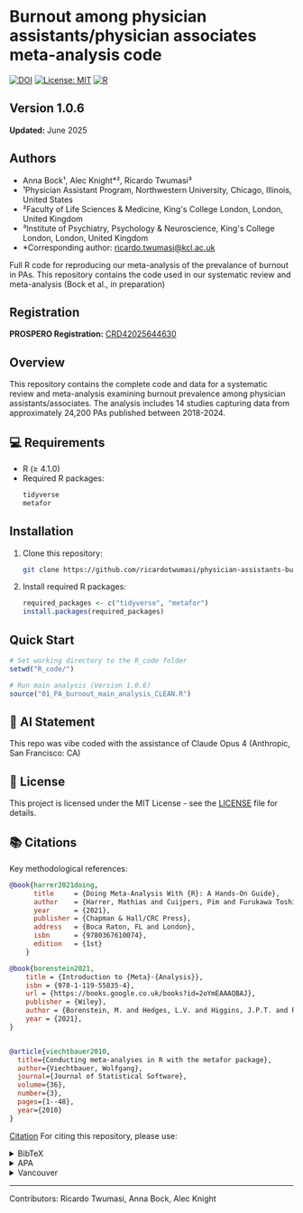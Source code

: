 # Burnout among physician assistants/physician associates meta-analysis code

[![DOI](https://zenodo.org/badge/DOI/[pending].svg)](https://doi.org/[pending])
[![License: MIT](https://img.shields.io/badge/License-MIT-yellow.svg)](https://opensource.org/licenses/MIT)
[![R](https://img.shields.io/badge/R-4.1.0-blue.svg)](https://cran.r-project.org/)

## Version 1.0.6
**Updated:** June 2025

## Authors
- Anna Bock¹, Alec Knight*², Ricardo Twumasi³
- ¹Physician Assistant Program, Northwestern University, Chicago, Illinois, United States
- ²Faculty of Life Sciences & Medicine, King's College London, London, United Kingdom
- ³Institute of Psychiatry, Psychology & Neuroscience, King's College London, London, United Kingdom
- *Corresponding author: ricardo.twumasi@kcl.ac.uk
  
Full R code for reproducing our meta-analysis of the prevalance of burnout in PAs. This repository contains the code used in our systematic review and meta-analysis (Bock et al., in preparation) 

## Registration  
**PROSPERO Registration:** [CRD42025644630](https://www.crd.york.ac.uk/PROSPERO/view/CRD42025644630)

## Overview

This repository contains the complete code and data for a systematic review and meta-analysis examining burnout prevalence among physician assistants/associates. The analysis includes 14 studies capturing data from approximately 24,200 PAs published between 2018-2024.

## 💻 Requirements

- R (≥ 4.1.0)
- Required R packages:
  ```R
  tidyverse
  metafor
  ```

## Installation

1. Clone this repository:
   ```bash
   git clone https://github.com/ricardotwumasi/physician-assistants-burnout-meta-analysis.git
   ```

2. Install required R packages:
   ```R
   required_packages <- c("tidyverse", "metafor")
   install.packages(required_packages)
   ```
## Quick Start

```r
# Set working directory to the R_code folder
setwd("R_code/")

# Run main analysis (Version 1.0.6)
source("01_PA_burnout_main_analysis_CLEAN.R")
```

## 🤖 AI Statement

This repo was vibe coded with the assistance of Claude Opus 4 (Anthropic, San Francisco: CA)

## 📜 License

This project is licensed under the MIT License - see the [LICENSE](LICENSE) file for details.

## 📚 Citations

Key methodological references:

```bibtex
@book{harrer2021doing,
      title     = {Doing Meta-Analysis With {R}: A Hands-On Guide},
      author    = {Harrer, Mathias and Cuijpers, Pim and Furukawa Toshi A and Ebert, David D},
      year      = {2021},
      publisher = {Chapman & Hall/CRC Press},
      address   = {Boca Raton, FL and London},
      isbn      = {9780367610074},
      edition   = {1st}
    }

@book{borenstein2021,
	title = {Introduction to {Meta}-{Analysis}},
	isbn = {978-1-119-55835-4},
	url = {https://books.google.co.uk/books?id=2oYmEAAAQBAJ},
	publisher = {Wiley},
	author = {Borenstein, M. and Hedges, L.V. and Higgins, J.P.T. and Rothstein, H.R.},
	year = {2021},
}


@article{viechtbauer2010,
  title={Conducting meta-analyses in R with the metafor package},
  author={Viechtbauer, Wolfgang},
  journal={Journal of Statistical Software},
  volume={36},
  number={3},
  pages={1--48},
  year={2010}
}
```

[Citation](#citation) 
For citing this repository, please use:

<details>
<summary>BibTeX</summary>
<pre><code>@article{bock2025,
  title={Burnout among physician assistants/physician associates: A systematic review and meta-analysis},
  author={Bock, Anna; Knight, Alec; Twumasi, Ricardo},
  journal={tbc},
  year={2025},
  publisher={tbc},
  doi={tbc}
}
</code></pre>
</details>
<details>
<summary>APA</summary>
<pre><code>Bock, A., Knight, A. & Twumasi, R. (2025). Burnout among physician assistants/physician associates: A systematic review and meta-analysis. [Journal] [Year]* </code></pre>
</details>
<details>
<summary>Vancouver</summary>
<pre><code>Bock A, Knight A, Twumasi R. Burnout among physician assistants/physician associates: A systematic review and meta-analysis. [Journal] [Year]</code></pre>
</details>

---
Contributors: Ricardo Twumasi, Anna Bock, Alec Knight

